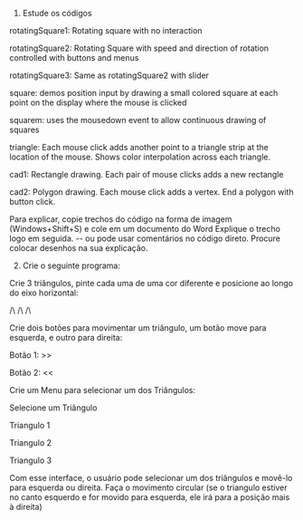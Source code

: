 1) Estude os códigos

rotatingSquare1: Rotating square with no interaction

rotatingSquare2: Rotating Square with speed and direction of rotation controlled with buttons and menus

rotatingSquare3: Same as rotatingSquare2 with slider

square: demos position input by drawing a small colored square at each point on the display where the mouse is clicked

squarem: uses the mousedown event to allow continuous drawing of squares

triangle: Each mouse click adds another point to a triangle strip at the location of the mouse. Shows color interpolation across each triangle.

cad1: Rectangle drawing. Each pair of mouse clicks adds a new rectangle

cad2: Polygon drawing. Each mouse click adds a vertex. End a polygon with button click.

Para explicar, copie trechos do código na forma de imagem (Windows+Shift+S) e cole em um documento do Word Explique o trecho logo em seguida. -- ou pode usar comentários no código direto. Procure colocar desenhos na sua explicação.



2) Crie o seguinte programa:

Crie 3 triângulos, pinte cada uma de uma cor diferente e posicione ao longo do eixo horizontal:


/\  /\  /\


Crie dois botões para movimentar um triângulo, um botão move para esquerda, e outro para direita:

Botão 1: >>

Botão 2: <<

Crie um Menu para selecionar um dos Triângulos:

Selecione um Triângulo

Triangulo 1

Triangulo 2

Triangulo 3


Com esse interface, o usuário pode selecionar um dos triângulos e movê-lo para esquerda ou direita. Faça o movimento circular (se o triangulo estiver no canto esquerdo e for movido para esquerda, ele irá para a posição mais à direita)

